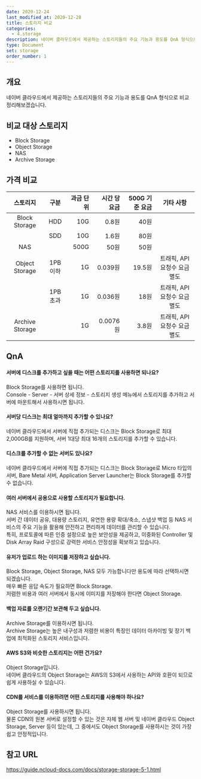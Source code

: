 ```yaml
---
date: 2020-12-24
last_modified_at: 2020-12-28
title: 스토리지 비교
categories:
  - 4.storage
description: 네이버 클라우드에서 제공하는 스토리지들의 주요 기능과 용도를 QnA 형식으로 비교 정리했습니다
type: Document
set: storage
order_number: 1
---
```


## 개요
네이버 클라우드에서 제공하는 스토리지들의 주요 기능과 용도를 QnA 형식으로 비교 정리해보겠습니다.

## 비교 대상 스토리지
- Block Storage
- Object Storage
- NAS
- Archive Storage

## 가격 비교

| 스토리지 | 구분 | 과금 단위 | 시간 당 요금 | 500G 기준 요금 | 기타 사항|
| :----: | :----: | -----: | ----: | -----: | :----: |
| Block Storage | HDD | 10G | 0.8원 | 40원 | |
|  | SDD | 10G | 1.6원 | 80원 | |
| NAS | | 500G | 50원 | 50원 | |
| Object Storage | 1PB 이하 | 1G | 0.039원 | 19.5원 | 트래픽, API요청수 요금 별도 |
|  | 1PB 초과 | 1G | 0.036원 | 18원 | 트래픽, API요청수 요금 별도 |
| Archive Storage |  | 1G | 0.0076원 | 3.8원 | 트래픽, API요청수 요금 별도 |


## QnA
#### 서버에 디스크를 추가하고 싶을 때는 어떤 스토리지를 사용하면 되나요?
Block Storage를 사용하면 됩니다.  
Console - Server - 서버 상세 정보 - 스토리지 생성 메뉴에서 스토리지를 추가하고 서버에 마운트해서 사용하시면 됩니다.  

#### 서버당 디스크는 최대 얼마까지 추가할 수 있나요?
네이버 클라우드에서 서버에 직접 추가되는 디스크는 Block Storage로 최대 2,000GB를 지원하며, 서버 1대당 최대 16개의 스토리지를 추가할 수 있습니다.

#### 디스크를 추가할 수 없는 서버도 있나요?
네이버 클라우드에서 서버에 직접 추가되는 디스크는 Block Storage로 Micro 타입의 서버, Bare Metal 서버, Application Server Launcher는 Block Storage를 추가할 수 없습니다.


#### 여러 서버에서 공용으로 사용할 스토리지가 필요합니다.
NAS 서비스를 이용하시면 됩니다.  
서버 간 데이터 공유, 대용량 스토리지, 유연한 용량 확대/축소, 스냅샷 백업 등 NAS 서비스의 주요 기능을 활용해 안전하고 편리하게 데이터를 관리할 수 있습니다.  
특히, 프로토콜에 따른 인증 설정으로 높은 보안성을 제공하고, 이중화된 Controller 및 Disk Array Raid 구성으로 강력한 서비스 안정성을 확보하고 있습니다.

#### 유저가 업로드 하는 이미지를 저장하고 싶습니다.
Block Storage, Object Storage, NAS 모두 가능합니다만 용도에 따라 선택하시면 되겠습니다.  
매우 빠른 응답 속도가 필요하면 Block Storage.  
저렴한 비용과 여러 서버에서 동시에 이미지를 저장해야 한다면 Object Storage.  

#### 백업 자료를 오랜기간 보관해 두고 싶습니다.
Archive Storage를 이용하시면 됩니다.  
Archive Storage는 높은 내구성과 저렴한 비용이 특징인 데이터 아카이빙 및 장기 백업에 최적화된 스토리지 서비스입니다.

#### AWS S3와 비슷한 스토리지는 어떤 건가요?
Object Storage입니다.  
네이버 클라우드의 Object Storage는 AWS의 S3에서 사용하는 API와 호환이 되므로 쉽게 사용하실 수 있습니다.

#### CDN를 서비스를 이용하려면 어떤 스토리지를 사용해야 하나요?
Object Storage를 사용하시면 됩니다.  
물론 CDN의 원본 서버로 설정할 수 있는 것은 자체 웹 서버 및 네이버 클라우드 Object Storage, Server 등이 있는데, 그 중에서도 Object Storage를 사용하시는 것이 가장 쉽고 안정적입니다.


## 참고 URL
<a href="https://guide.ncloud-docs.com/docs/storage-storage-5-1" target="_blank" style="word-break:break-all;">https://guide.ncloud-docs.com/docs/storage-storage-5-1.html</a>
